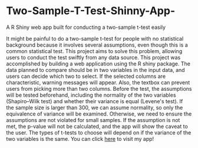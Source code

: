 # Two-Sample-T-Test-Shinny-App-
A R Shiny web app built for conducting a two-sample t-test easily

It might be painful to do a two-sample t-test for people with no statistical background because it involves several assumptions, even though this is a common statistical test. This project aims to solve this problem, allowing users to conduct the test swiftly from any data source. This project was accomplished by building a web application using the R shiny package. The data planned to compare should be in two variables in the input data, and users can decide which two to select. If the selected columns are characteristic, warning messages will appear. Also, the textbox can prevent users from picking more than two columns. Before the test, the assumptions will be tested beforehand, including the normality of the two variables (Shapiro–Wilk test) and whether their variance is equal (Levene's test). If the sample size is larger than 300, we can assume normality, so only the equivalence of variance will be examined. Otherwise, we need to ensure the assumptions are not violated for small samples. If the assumption is not met, the p-value will not be calculated, and the app will show the caveat to the user. The types of t-tests to choose will depend on if the variance of the two variables is the same.
You can click [here](https://lestertsai123.shinyapps.io/test/) to visit my app!

